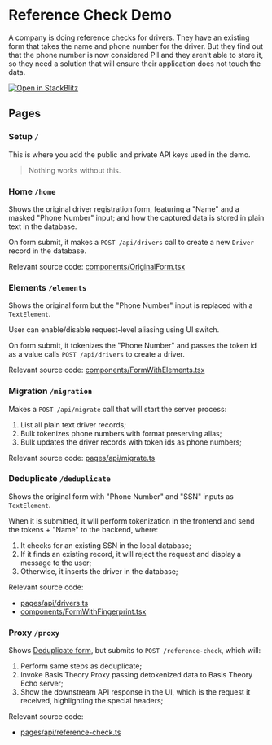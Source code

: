 # Reference Check Demo

A company is doing reference checks for drivers. They have an existing form that takes the name and phone number for the driver. But they find out that the phone number is now considered PII and they aren’t able to store it, so they need a solution that will ensure their application does not touch the data.

[![Open in StackBlitz](https://developer.stackblitz.com/img/open_in_stackblitz.svg)](https://stackblitz.com/github/Basis-Theory-Labs/smart-demo/tree/master/demos/reference-check)

## Pages

### Setup `/`

This is where you add the public and private API keys used in the demo. 

> Nothing works without this.

### Home `/home`

Shows the original driver registration form, featuring a "Name" and a masked "Phone Number" input; and how the captured data is stored in plain text in the database.

On form submit, it makes a `POST /api/drivers` call to create a new `Driver` record in the database.

Relevant source code: [components/OriginalForm.tsx](components/OriginalForm.tsx)

### Elements `/elements`

Shows the original form but the "Phone Number" input is replaced with a `TextElement`.

User can enable/disable request-level aliasing using UI switch.

On form submit, it tokenizes the "Phone Number" and passes the token id as a value calls `POST /api/drivers` to create a driver.

Relevant source code: [components/FormWithElements.tsx](components/FormWithElements.tsx)

### Migration `/migration`

Makes a `POST /api/migrate` call that will start the server process:
1. List all plain text driver records;
2. Bulk tokenizes phone numbers with format preserving alias;
3. Bulk updates the driver records with token ids as phone numbers;

Relevant source code: [pages/api/migrate.ts](pages/api/migrate.ts)

### Deduplicate `/deduplicate`

Shows the original form with "Phone Number" and "SSN" inputs as `TextElement`.

When it is submitted, it will perform tokenization in the frontend and send the tokens + "Name" to the backend, where:
1. It checks for an existing SSN in the local database;
2. If it finds an existing record, it will reject the request and display a message to the user;
3. Otherwise, it inserts the driver in the database;

Relevant source code:
- [pages/api/drivers.ts](pages/api/drivers.ts)
- [components/FormWithFingerprint.tsx](components/FormWithFingerprint.tsx)

### Proxy `/proxy`

Shows [Deduplicate form](#deduplicate-deduplicate), but submits to `POST /reference-check`, which will:
1. Perform same steps as deduplicate;
2. Invoke Basis Theory Proxy passing detokenized data to Basis Theory Echo server;
3. Show the downstream API response in the UI, which is the request it received, highlighting the special headers;

Relevant source code:
- [pages/api/reference-check.ts](pages/api/reference-check.ts)
